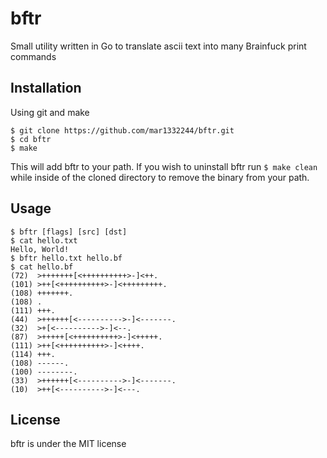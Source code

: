 # bftr

Small utility written in Go to translate ascii text into many Brainfuck print commands

## Installation

Using git and make

```
$ git clone https://github.com/mar1332244/bftr.git
$ cd bftr
$ make
```

This will add bftr to your path. If you wish to uninstall bftr run ```$ make clean``` while inside of the cloned directory to remove the binary from your path.

## Usage

```
$ bftr [flags] [src] [dst]
$ cat hello.txt
Hello, World!
$ bftr hello.txt hello.bf
$ cat hello.bf
(72)  >+++++++[<++++++++++>-]<++.
(101) >++[<++++++++++>-]<+++++++++.
(108) +++++++.
(108) .
(111) +++.
(44)  >++++++[<---------->-]<-------.
(32)  >+[<---------->-]<--.
(87)  >+++++[<++++++++++>-]<+++++.
(111) >++[<++++++++++>-]<++++.
(114) +++.
(108) ------.
(100) --------.
(33)  >++++++[<---------->-]<-------.
(10)  >++[<---------->-]<---.
```

## License

bftr is under the MIT license
